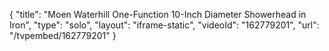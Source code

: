 {
    "title": "Moen Waterhill One-Function 10-Inch Diameter Showerhead in Iron",
    "type": "solo",
    "layout": "iframe-static",
    "videoId": "162779201",
    "url": "\/tvpembed\/162779201"
}